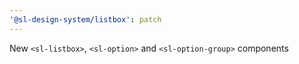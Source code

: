```yaml
---
'@sl-design-system/listbox': patch
---
```


New `<sl-listbox>`, `<sl-option>` and `<sl-option-group>` components